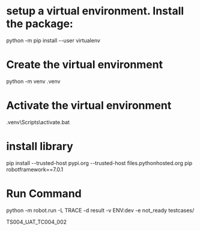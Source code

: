 
# setup a virtual environment. Install the package:
python -m pip install --user virtualenv
# Create the virtual environment
python -m venv .venv
# Activate the virtual environment
.venv\Scripts\activate.bat

# install library 
pip install --trusted-host pypi.org --trusted-host files.pythonhosted.org pip robotframework==7.0.1


# Run Command
python -m robot.run -L TRACE -d result -v ENV:dev -e not_ready testcases/

TS004_UAT_TC004_002